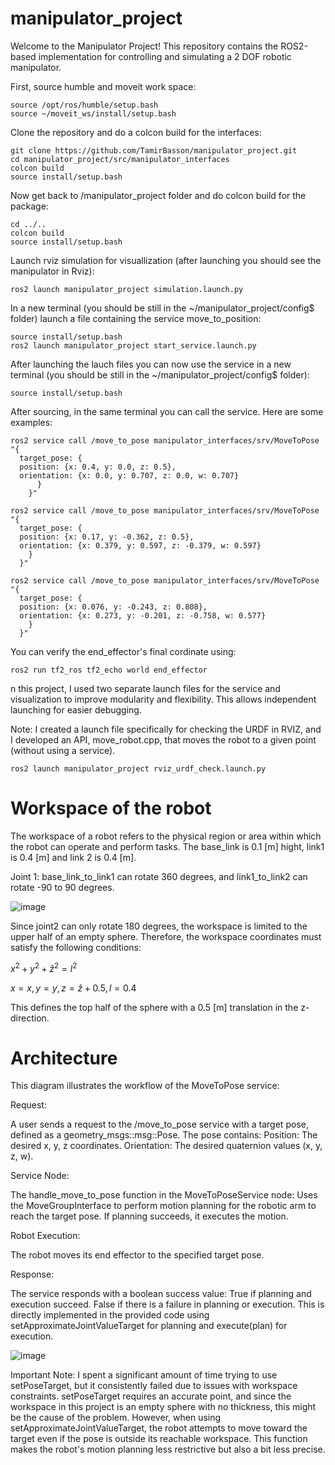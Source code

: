 # manipulator_project

Welcome to the Manipulator Project! This repository contains the ROS2-based implementation for controlling and simulating a 2 DOF robotic manipulator.

First, source humble and moveit work space:

    source /opt/ros/humble/setup.bash
    source ~/moveit_ws/install/setup.bash

Clone the repository and do a colcon build for the interfaces:

    git clone https://github.com/TamirBasson/manipulator_project.git
    cd manipulator_project/src/manipulator_interfaces
    colcon build
    source install/setup.bash
    
Now get back to /manipulator_project folder and do colcon build for the package:
    
    cd ../..
    colcon build
    source install/setup.bash


Launch rviz simulation for visuallization (after launching you should see the manipulator in Rviz):

    ros2 launch manipulator_project simulation.launch.py

In a new terminal (you should be still in the ~/manipulator_project/config$ folder) launch a file containing the service move_to_position:

    source install/setup.bash
    ros2 launch manipulator_project start_service.launch.py

After launching the lauch files you can now use the service in a new terminal (you should be still in the ~/manipulator_project/config$ folder):

    source install/setup.bash 
        
After sourcing, in the same terminal you can call the service. Here are some examples:
    
    ros2 service call /move_to_pose manipulator_interfaces/srv/MoveToPose "{
      target_pose: {
      position: {x: 0.4, y: 0.0, z: 0.5},
      orientation: {x: 0.0, y: 0.707, z: 0.0, w: 0.707}
          }
        }"

    ros2 service call /move_to_pose manipulator_interfaces/srv/MoveToPose "{
      target_pose: {
      position: {x: 0.17, y: -0.362, z: 0.5},
      orientation: {x: 0.379, y: 0.597, z: -0.379, w: 0.597}
        }
      }"
      
    ros2 service call /move_to_pose manipulator_interfaces/srv/MoveToPose "{
      target_pose: {
      position: {x: 0.076, y: -0.243, z: 0.808},
      orientation: {x: 0.273, y: -0.201, z: -0.758, w: 0.577}
        }
      }"

You can verify the end_effector's final cordinate using:

    ros2 run tf2_ros tf2_echo world end_effector

n this project, I used two separate launch files for the service and visualization to improve modularity and flexibility. This allows independent launching for easier debugging.

Note: I created a launch file specifically for checking the URDF in RVIZ, and I developed an API, move_robot.cpp, that moves the robot to a given point (without using a service).

    ros2 launch manipulator_project rviz_urdf_check.launch.py

# Workspace of the robot
The workspace of a robot refers to the physical region or area within which the robot can operate and perform tasks.
The base_link is 0.1 [m] hight, link1 is 0.4 [m] and link 2 is 0.4 [m].

Joint 1: base_link_to_link1 can rotate 360 degrees, and link1_to_link2 can rotate -90 to 90 degrees.

![image](https://github.com/user-attachments/assets/14fd2bec-110a-4907-95d1-2f2949ab3436)


Since joint2 can only rotate 180 degrees, the workspace is limited to the upper half of an empty sphere. Therefore, the workspace coordinates must satisfy the following conditions:

$x^2 + y^2 + \hat{z}^2 = l^2$

$x = x, \, y = y, \, z = \hat{z} + 0.5 , l=0.4$

This defines the top half of the sphere with a 0.5 [m] translation in the z-direction.

# Architecture

This diagram illustrates the workflow of the MoveToPose service:

Request:

A user sends a request to the /move_to_pose service with a target pose, defined as a geometry_msgs::msg::Pose. The pose contains:
Position: The desired x, y, z coordinates.
Orientation: The desired quaternion values (x, y, z, w).

Service Node:

The handle_move_to_pose function in the MoveToPoseService node:
Uses the MoveGroupInterface to perform motion planning for the robotic arm to reach the target pose.
If planning succeeds, it executes the motion.

Robot Execution:

The robot moves its end effector to the specified target pose.

Response:

The service responds with a boolean success value:
True if planning and execution succeed.
False if there is a failure in planning or execution.
This is directly implemented in the provided code using setApproximateJointValueTarget for planning and execute(plan) for execution.

![image](https://github.com/user-attachments/assets/de154435-3d91-4188-8243-051ad3a866d0)

Important Note: I spent a significant amount of time trying to use setPoseTarget, but it consistently failed due to issues with workspace constraints. setPoseTarget requires an accurate point, and since the workspace in this project is an empty sphere with no thickness, this might be the cause of the problem. However, when using setApproximateJointValueTarget, the robot attempts to move toward the target even if the pose is outside its reachable workspace. This function makes the robot's motion planning less restrictive but also a bit less precise.
